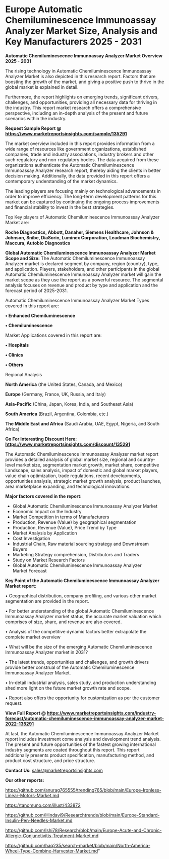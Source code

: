 # Europe Automatic Chemiluminescence Immunoassay Analyzer Market Size, Analysis and Key Manufacturers 2025 - 2031

<Strong> Automatic Chemiluminescence Immunoassay Analyzer Market Overview 2025 - 2031</strong>

The rising technology in Automatic Chemiluminescence Immunoassay Analyzer Market is also depicted in this research report. Factors that are boosting the growth of the market, and giving a positive push to thrive in the global market is explained in detail.

Furthermore, the report highlights on emerging trends, significant drivers, challenges, and opportunities, providing all necessary data for thriving in the industry. This report market research offers a comprehensive perspective, including an in-depth analysis of the present and future scenarios within the industry.

<strong>Request Sample Report @ <a href=https://www.marketreportsinsights.com/sample/135291>https://www.marketreportsinsights.com/sample/135291</a></strong>

The market overview included in this report provides information from a wide range of resources like government organizations, established companies, trade and industry associations, industry brokers and other such regulatory and non-regulatory bodies. The data acquired from these organizations authenticate the Automatic Chemiluminescence Immunoassay Analyzer research report, thereby aiding the clients in better decision making. Additionally, the data provided in this report offers a contemporary understanding of the market dynamics.

The leading players are focusing mainly on technological advancements in order to improve efficiency. The long-term development patterns for this market can be captured by continuing the ongoing process improvements and financial stability to invest in the best strategies.

Top Key players of Automatic Chemiluminescence Immunoassay Analyzer Market are:

<strong>Roche Diagnostics, Abbott, Danaher, Siemens Healthcare, Johnson & Johnson, Snibe, DiaSorin, Luminex Corporation, Leadman Biochemistry, Maccura, Autobio Diagnostics</strong>

<strong><b>Global Automatic Chemiluminescence Immunoassay Analyzer Market Scope and Size:</b></strong>
The Automatic Chemiluminescence Immunoassay Analyzer market is declared segment by company, region (country), type, and application. Players, stakeholders, and other participants in the global Automatic Chemiluminescence Immunoassay Analyzer market will gain the market scope as they use the report as a powerful resource. The segmental analysis focuses on revenue and product by type and application and the forecast period of 2025-2031.

Automatic Chemiluminescence Immunoassay Analyzer Market Types covered in this report are:

<strong>• Enhanced Chemiluminescence

• Chemiluminescence</strong>

Market Applications covered in this report are:

<strong>• Hospitals

• Clinics

• Others</strong> 

Regional Analysis

<strong>North America</strong> (the United States, Canada, and Mexico)

<strong>Europe</strong> (Germany, France, UK, Russia, and Italy)

<strong>Asia-Pacific</strong> (China, Japan, Korea, India, and Southeast Asia)

<strong>South America</strong> (Brazil, Argentina, Colombia, etc.)

<strong>The Middle East and Africa</strong> (Saudi Arabia, UAE, Egypt, Nigeria, and South Africa)

<strong>Go For Interesting Discount Here: <a href=https://www.marketreportsinsights.com/discount/135291>https://www.marketreportsinsights.com/discount/135291</a></strong>

The Automatic Chemiluminescence Immunoassay Analyzer market report provides a detailed analysis of global market size, regional and country-level market size, segmentation market growth, market share, competitive Landscape, sales analysis, impact of domestic and global market players, value chain optimization, trade regulations, recent developments, opportunities analysis, strategic market growth analysis, product launches, area marketplace expanding, and technological innovations.

<strong><b>Major factors covered in the report:</b></strong>
<ul>
  <li>Global Automatic Chemiluminescence Immunoassay Analyzer Market </li>
  <li>Economic Impact on the Industry</li>
  <li>Market Competition in terms of Manufacturers</li>
  <li>Production, Revenue (Value) by geographical segmentation</li>
  <li>Production, Revenue (Value), Price Trend by Type</li>
  <li>Market Analysis by Application</li>
  <li>Cost Investigation</li>
  <li>Industrial Chain, Raw material sourcing strategy and Downstream Buyers</li>
  <li>Marketing Strategy comprehension, Distributors and Traders</li>
  <li>Study on Market Research Factors</li>
  <li>Global Automatic Chemiluminescence Immunoassay Analyzer Market Forecast</li>
</ul>

<strong><b>Key Point of the Automatic Chemiluminescence Immunoassay Analyzer Market report:</b></strong>

• Geographical distribution, company profiling, and various other market segmentation are provided in the report.

• For better understanding of the global Automatic Chemiluminescence Immunoassay Analyzer market status, the accurate market valuation which comprises of size, share, and revenue are also covered.

• Analysis of the competitive dynamic factors better extrapolate the complete market overview

• What will be the size of the emerging Automatic Chemiluminescence Immunoassay Analyzer market in 2031?

• The latest trends, opportunities and challenges, and growth drivers provide better construal of the Automatic Chemiluminescence Immunoassay Analyzer Market.

• In-detail industrial analysis, sales study, and production understanding shed more light on the future market growth rate and scope.

• Report also offers the opportunity for customization as per the customer request.

<strong><b>View Full Report @ <a href=https://www.marketreportsinsights.com/industry-forecast/automatic-chemiluminescence-immunoassay-analyzer-market-2022-135291>https://www.marketreportsinsights.com/industry-forecast/automatic-chemiluminescence-immunoassay-analyzer-market-2022-135291</a></b></strong>


At last, the Automatic Chemiluminescence Immunoassay Analyzer Market report includes investment come analysis and development trend analysis. The present and future opportunities of the fastest growing international industry segments are coated throughout this report. This report additionally presents product specification, manufacturing method, and product cost structure, and price structure.

<strong>Contact Us:</strong>
sales@marketreportsinsights.com

<strong>Our other reports:</strong>

<a href=https://github.com/anurag765555/trending765/blob/main/Europe-Ironless-Linear-Motors-Market.md>https://github.com/anurag765555/trending765/blob/main/Europe-Ironless-Linear-Motors-Market.md</a>

<a href=https://tanomuno.com/illust/433872>https://tanomuno.com/illust/433872</a>

<a href=https://github.com/Hindavi9/Researchtrends/blob/main/Europe-Standard-Insulin-Pen-Needles-Market.md>https://github.com/Hindavi9/Researchtrends/blob/main/Europe-Standard-Insulin-Pen-Needles-Market.md</a>

<a href=https://github.com/Ishi78/Research/blob/main/Europe-Acute-and-Chronic-Allergic-Conjunctivitis-Treatment-Market.md>https://github.com/Ishi78/Research/blob/main/Europe-Acute-and-Chronic-Allergic-Conjunctivitis-Treatment-Market.md</a>

<a href=https://github.com/haq235/search-market/blob/main/North-America-Wheel-Type-Combine-Harvester-Market.md>https://github.com/haq235/search-market/blob/main/North-America-Wheel-Type-Combine-Harvester-Market.md</a>"
